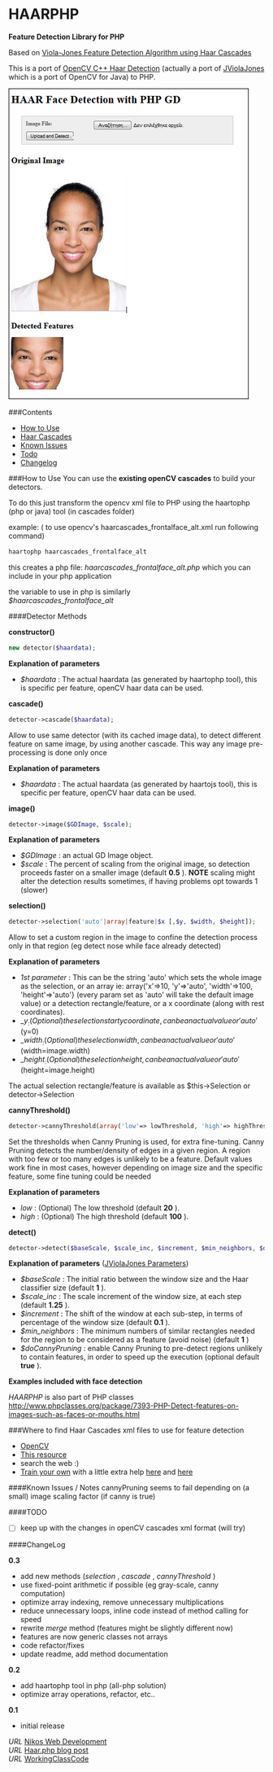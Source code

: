 # HAARPHP 

__Feature Detection Library for PHP__

Based on [Viola-Jones Feature Detection Algorithm using Haar Cascades](http://www.cs.cmu.edu/~efros/courses/LBMV07/Papers/viola-cvpr-01.pdf)

This is a port of [OpenCV C++ Haar Detection](http://opencv.willowgarage.com/wiki/) (actually a port of [JViolaJones](http://code.google.com/p/jviolajones/) which is a port of OpenCV for Java) to PHP.

![screenshot](/example-screenshot.png)


###Contents

* [How to Use](#how-to-use)
* [Haar Cascades](#where-to-find-haar-cascades-xml-files-to-use-for-feature-detection)
* [Known Issues](#known-issues-notes)
* [Todo](#todo)
* [Changelog](#changelog)


###How to Use
You can use the __existing openCV cascades__ to build your detectors.

To do this just transform the opencv xml file to PHP
using the haartophp (php or java) tool (in cascades folder)

example:
( to use opencv's haarcascades_frontalface_alt.xml  run following command)
```bash
haartophp haarcascades_frontalface_alt
```

this creates a php file: *haarcascades_frontalface_alt.php*
which you can include in your php application

the variable to use in php is similarly  
*$haarcascades_frontalface_alt*


####Detector Methods

__constructor()__
```php
new detector($haardata);
```

__Explanation of parameters__

* _$haardata_ : The actual haardata (as generated by haartophp tool), this is specific per feature, openCV haar data can be used.

__cascade()__
```php
detector->cascade($haardata);
```

Allow to use same detector (with its cached image data), to detect different feature on same image, by using another cascade. This way any image pre-processing is done only once

__Explanation of parameters__

* _$haardata_ : The actual haardata (as generated by haartojs tool), this is specific per feature, openCV haar data can be used.


__image()__
```php
detector->image($GDImage, $scale);
```

__Explanation of parameters__

* _$GDImage_ : an actual GD Image object.
* _$scale_ : The percent of scaling from the original image, so detection proceeds faster on a smaller image (default __0.5__ ). __NOTE__ scaling might alter the detection results sometimes, if having problems opt towards 1 (slower)


__selection()__
```php
detector->selection('auto'|array|feature|$x [,$y, $width, $height]);
```

Allow to set a custom region in the image to confine the detection process only in that region (eg detect nose while face already detected)

__Explanation of parameters__

* _1st parameter_ : This can be the string 'auto' which sets the whole image as the selection, or an array ie: array('x'=>10, 'y'=>'auto', 'width'=>100, 'height'=>'auto'} (every param set as 'auto' will take the default image value) or a detection rectangle/feature, or a x coordinate (along with rest coordinates).
* _$y_ : (Optional) the selection start y coordinate, can be an actual value or 'auto' ($y=0)
* _$width_ : (Optional) the selection width, can be an actual value or 'auto' ($width=image.width)
* _$height_ : (Optional) the selection height, can be an actual value or 'auto' ($height=image.height)

The actual selection rectangle/feature is available as $this->Selection or detector->Selection

__cannyThreshold()__
```php
detector->cannyThreshold(array('low'=> lowThreshold, 'high'=> highThreshold));
```

Set the thresholds when Canny Pruning is used, for extra fine-tuning. 
Canny Pruning detects the number/density of edges in a given region. A region with too few or too many edges is unlikely to be a feature. 
Default values work fine in most cases, however depending on image size and the specific feature, some fine tuning could be needed

__Explanation of parameters__

* _low_ : (Optional) The low threshold (default __20__ ).
* _high_ : (Optional) The high threshold (default __100__ ).


__detect()__
```php
detector->detect($baseScale, $scale_inc, $increment, $min_neighbors, $doCannyPruning);
```

__Explanation of parameters__ ([JViolaJones Parameters](http://code.google.com/p/jviolajones/wiki/Parameters))

* _$baseScale_ : The initial ratio between the window size and the Haar classifier size (default __1__ ).
* _$scale_inc_ : The scale increment of the window size, at each step (default __1.25__ ).
* _$increment_ : The shift of the window at each sub-step, in terms of percentage of the window size (default __0.1__ ).
* _$min_neighbors_ : The minimum numbers of similar rectangles needed for the region to be considered as a feature (avoid noise) (default __1__ )
* _$doCannyPruning_ : enable Canny Pruning to pre-detect regions unlikely to contain features, in order to speed up the execution (optional default __true__ ). 


__Examples included with face detection__


*HAARPHP* is also part of PHP classes http://www.phpclasses.org/package/7393-PHP-Detect-features-on-images-such-as-faces-or-mouths.html


###Where to find Haar Cascades xml files to use for feature detection

* [OpenCV](http://opencv.org/)
* [This resource](http://alereimondo.no-ip.org/OpenCV/34)
* search the web :)
* [Train your own](http://docs.opencv.org/doc/user_guide/ug_traincascade.html) with a little extra help [here](http://note.sonots.com/SciSoftware/haartraining.html) and [here](http://coding-robin.de/2013/07/22/train-your-own-opencv-haar-classifier.html)


####Known Issues / Notes
cannyPruning seems to fail depending on (a small) image scaling factor (if canny is true)


####TODO
- [ ] keep up with the changes in openCV cascades xml format (will try)

####ChangeLog

__0.3__
* add new methods (_selection_ , _cascade_ , _cannyThreshold_ )
* use fixed-point arithmetic if possible (eg gray-scale, canny computation)
* optimize array indexing, remove unnecessary multiplications
* reduce unnecessary loops, inline code instead of method calling for speed
* rewrite _merge_ method (features might be slightly different now)
* features are now generic classes not arrays
* code refactor/fixes
* update readme, add method documentation

__0.2__
* add haartophp tool in php (all-php solution)
* optimize array operations, refactor, etc..

__0.1__
* initial release


*URL* [Nikos Web Development](http://nikos-web-development.netai.net/ "Nikos Web Development")  
*URL* [Haar.php blog post](http://nikos-web-development.netai.net/blog/haarphp-feature-detection-with-haar-cascades-in-php/ "Haar.php blog post")  
*URL* [WorkingClassCode](http://workingclasscode.uphero.com/ "Working Class Code")  
